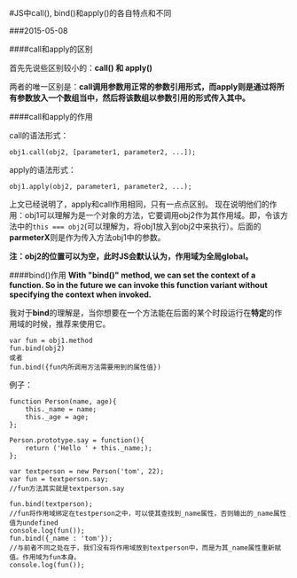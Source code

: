 #JS中call(), bind()和apply()的各自特点和不同

###2015-05-08


####call和apply的区别

首先先说些区别较小的：**call() 和 apply()**

两者的唯一区别是：**call调用参数用正常的参数引用形式，而apply则是通过将所有参数放入一个数组当中，然后将该数组以参数引用的形式传入其中。**

####call和apply的作用

call的语法形式：

```
obj1.call(obj2, [parameter1, parameter2, ...]);
```

apply的语法形式：

```
obj1.apply(obj2, parameter1, parameter2, ...);
```

上文已经说明了，apply和call作用相同，只有一点点区别。
现在说明他们的作用：obj1可以理解为是一个对象的方法，它要调用obj2作为其作用域。即，令该方法中的`this === obj2`(可以理解为，将obj1放入到obj2中来执行）。后面的**parmeterX**则是作为传入方法obj1中的参数。

**注：obj2的位置可以为空，此时JS会默认认为，作用域为全局global。**

####bind()作用
**With "bind()" method, we can set the context of a function. So in the future we can invoke this function variant without specifying the context when invoked.**



我对于**bind**的理解是，当你想要在一个方法能在后面的某个时段运行在**特定**的作用域的时候，推荐来使用它。

```
var fun = obj1.method
fun.bind(obj2) 
或者 
fun.bind({fun内所调用方法需要用到的属性值})
```

例子：

```
function Person(name, age){
	this._name = name;
	this._age = age;
};

Person.prototype.say = function(){
	return ('Hello ' + this._name;);
};

var textperson = new Person('tom', 22);
var fun = textperson.say;
//fun方法其实就是textperson.say

fun.bind(textperson);
//fun将作用域绑定在testperson之中，可以使其查找到_name属性，否则输出的_name属性值为undefined
console.log(fun());
fun.bind({_name : 'tom'});
//与前者不同之处在于，我们没有将作用域放到textperson中，而是为其_name属性重新赋值。作用域为fun本身。
console.log(fun());
```